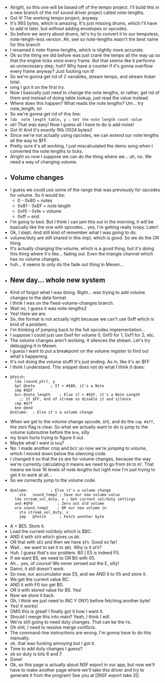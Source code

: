 - Alright, so this one will be based off of the tempo project. I'll build this in a new branch of the nsf sound driver project called note-lengths.
- Got it! The working tempo project, anyway.
- It's 993 bytes, which is amazing. It's just missing drums, which I'll have to add in later, but *without* adding envelopes or opcodes.
- So before we worry about drums, let's try to convert it to our tempoless, note-length-less version. Ah, see so note-lengths wasn't the best name for this branch
- I renamed it note-frame-lengths, which is slightly more accurate.
- Ok so the thing we did before was just crank the tempo all the way up so that the engine ticks once every frame. But that seems like it performs an unnecessary step, huh? Why have a counter if it's gonna overflow every frame anyway? Just fucking run it!
- So we're gonna get rid of 2 variables, stream tempo, and stream ticker total.
- omg I got it on the first try.
- Now I basically just need to change the note lengths, or rather, get rid of them and instead of doing table lookup, just read the value instead.
- Where does this happen? What reads the note lengths? Um... try note_length, lol
- So we're gonna get rid of this line:
- `lda	note_length_table, y ; Get the note length count value`
- ok! That was easy! Now I guess all I have to do is add noise!
- Got it! And it's exactly 1Kb (1024 bytes)!
- Since we're not actually using opcodes, we can extend our note lengths all the way to $FF.
- Pretty sure it's all working, I just miscalculated the demo song when I converted the note lengths to ticks.
- Alright so now I suppose we can do the thing where we... uh, no. We need a way of changing volume.
- ## Volume changes
- I guess we could use some of the range that was previously for opcodes for volume. So it would be:
	- 0 - 0x80 = notes
	- 0x81 - 0xEF = note length
	- 0xf0 - 0xfe = volume
	- 0xff = end
- I'm going to bed. But I think I can jam this out in the morning, it will be basically like the one with opcodes... yes, I'm getting really loopy. Later!
- Ok, I slept. And still kind of remember what I was going to do.
- volume/duty are still shared in this impl, which is good. So we do the OR thing
- It's actually changing the volume, which is a good thing, but it's doing this thing where it's like... fading out. Even the triangle channel which has no volume changes.
- huh... it seems to only do the fade out thing in Mesen...
- ## New day... whole new system
- Kind of forgot what I was doing. Right... was trying to add volume changes to the data format.
- I think I was on the fixed-volume-changes branch.
- Wait no, I guess it was note-lengths2
- Yes! Here we are.
- So, the format is not actually right because we can't use 0xff which is kind of a problem.
- I'm thinking of jumping back to the full opcodes implementation...
- I suppose I could just use 0xef for volume 0, 0xf0 for 1, 0xf1 for 2, etc.
- The volume changes aren't working. It silences the stream. Let's try debugging it in Mesen.
- I guess I want to put a breakpoint on the volume register to find out what's happening.
- It's not doing the volume stuff! It's just ending. As in, like it's an $FF
- I think I understand. This snippet does not do what I think it does:
- ```z80
  @fetch:
  	lda	(sound_ptr), y
  	bpl	@note		; If < #$80, it's a Note
  	cmp	#$EF
  	bcc	@note_length	; Else if < #$EF, it's a Note Length
  	  ;; If $FF, end of stream so disable it and silence
  	cmp	#$ff
  	bne	@end
  @volume:	; Else it's a volume change
  ```
- When we get to the volume change opcode, `$FE`, and do the `cmp #$ff`, the zero flag is clear. So what we actually want to do is jump to the volume subroutine before the `bne`, silly
- my brain hurts trying to figure it out.
- Maybe what I want is `beq`?
- No. I made another cmp and bcc so now we're jumping to volume, which I moved down below the silencing code.
- I changed it so that the `E`s  are for volume changes, because the way we're currently calculating it means we need to go from `E0` to `EF`. That means we lose 16 levels of note lengths but right now I'm just trying to get it to work at all...
- So we correctly jump to the volume code.
- ```z80
  @volume:			; Else it's a volume change
      sta	sound_temp2	; Save our new volume value
  	lda	stream_vol_duty, x ; Get current vol/duty settings
  	and	#$F0		   ; Zero out old volume
  	ora	sound_temp2	   ; OR our new volume in
      sta stream_vol_duty, x
      jmp	@fetch		; Fetch another byte
  ```
- A = $E5. Store it.
- Load the current vol/duty which is $BC.
- AND it with `$F0` which gives us `B0`.
- OR that with `$E5` and then we have `$F5`. Good so far!
- Wait... we want to set it to `$B5`. Why is it `$F5`?
- Huh. I guess that's our problem. B0 | E5 is indeed F5.
- If we want B5, we need to OR B0 with 05.
- Ah... yes, of course! We never zeroed out the E, silly!
- Damn, it still doesn't work.
- So now, our accumulator was E5, and we AND it to 05 and store it.
- We get the current value BC.
- AND it with F0 too get B0.
- OR it with stored value for B5. Yes!
- Now we store it back.
- Oh, I think we just need to INC Y (INY) before fetching another byte!
- Yes! It works!
- OMG this is great! I finally got it how I want it.
- Should I merge this into main? Yeah, I think I will.
- We're still going to need duty changes. That can be the `F`s.
- Oh shit, I need to resolve merge conflicts.
- The command-line instructions are wrong. I'm gonna have to do this manually.
- ok. that was fucking annoying but I got it.
- Time to add duty changes I guess?
- ok so duty is bits 6 and 7.
- Done!
- Ok, so this page is actually about NSF export in our app, but now we'll have to make another page where we'll take this driver and try to generate it from the program! See you at [[NSF export take 3]]